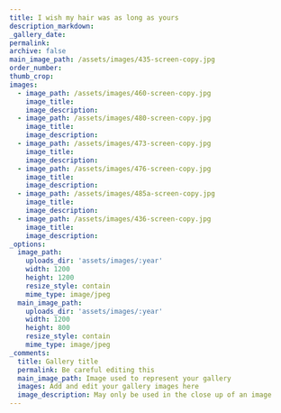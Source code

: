 ```yaml
---
title: I wish my hair was as long as yours
description_markdown:
_gallery_date:
permalink:
archive: false
main_image_path: /assets/images/435-screen-copy.jpg
order_number:
thumb_crop:
images:
  - image_path: /assets/images/460-screen-copy.jpg
    image_title:
    image_description:
  - image_path: /assets/images/480-screen-copy.jpg
    image_title:
    image_description:
  - image_path: /assets/images/473-screen-copy.jpg
    image_title:
    image_description:
  - image_path: /assets/images/476-screen-copy.jpg
    image_title:
    image_description:
  - image_path: /assets/images/485a-screen-copy.jpg
    image_title:
    image_description:
  - image_path: /assets/images/436-screen-copy.jpg
    image_title:
    image_description:
_options:
  image_path:
    uploads_dir: 'assets/images/:year'
    width: 1200
    height: 1200
    resize_style: contain
    mime_type: image/jpeg
  main_image_path:
    uploads_dir: 'assets/images/:year'
    width: 1200
    height: 800
    resize_style: contain
    mime_type: image/jpeg
_comments:
  title: Gallery title
  permalink: Be careful editing this
  main_image_path: Image used to represent your gallery
  images: Add and edit your gallery images here
  image_description: May only be used in the close up of an image
---
```

